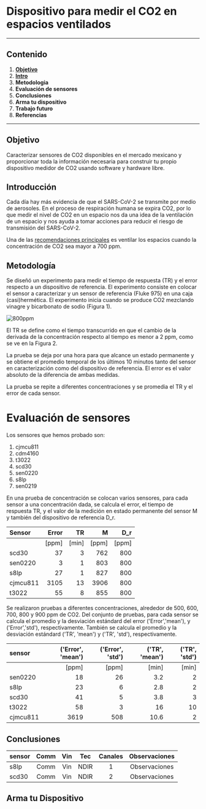 # Dispositivo para medir el CO2 en espacios ventilados

___
## Contenido

1. [**Objetivo**](#Objetivo)
2. [**Intro**](#Introducción)
3. **Metodologia**
4. **Evaluación de sensores**
5. **Conclusiones**
6. **Arma tu dispositivo**
7. **Trabajo futuro**
8. **Referencias**

___

## Objetivo

Caracterizar sensores de CO2 disponibles en el mercado mexicano y proporcionar
toda la información necesaria para construir tu propio dispositivo medidor de CO2 usando
software y hardware libre.


## Introducción

Cada día hay más evidencia de que el SARS-CoV-2 se transmite por medio de aerosoles.
En el proceso de respiración humana se expira CO2,  por lo que medir
el nivel de CO2 en un espacio nos da una idea de la ventilación de un espacio
y nos ayuda a tomar acciones para
reducir el riesgo de transmisión del SARS-CoV-2.

Una de las
[recomendaciones principales](https://unamglobal.unam.mx/pese-a-lo-que-nos-habian-dicho-la-covid-19-si-se-transmite-por-aire-y-la-ventilacion-es-crucial-para-protegernos/?fbclid=IwAR0sW6vuGHWTH13rlhkBLLkxjZxu5v7fGgK68bcxknCwfhoOIFyJ7NPaWW8)
es ventilar los espacios
cuando la concentración de CO2 sea mayor a 700 ppm.


## Metodología
Se diseñó un experimento para medir el tiempo de respuesta (TR)
y el error respecto a un dispositivo de referencia. El experimento
consiste en colocar el sensor a caracterizar y un sensor de referencia (Fluke 975)
en una caja (casi)hermética. El experimento inicia cuando se produce CO2 mezclando
vinagre y bicarbonato de sodio (Figura 1).


![800ppm](https://github.com/Dispositivos-Edificio-Bioclimatico/co2/blob/6793b8df06d98f5591a92e80fcb6b1445978810d/sensores_vco2/img/800ppm.png "800ppm")

El TR se define como el tiempo transcurrido  en que el cambio de la derivada de la concentración
respecto al tiempo es menor a 2 ppm, como se ve en la  Figura 2.

La prueba se deja por una hora para que alcance un estado permanente y se obtiene el promedio temporal
de los últimos 10 minutos tanto del sensor en caracterización como del dispositivo de referencia. El
error es el valor absoluto de la diferencia de ambas medidas.

La prueba se repite a diferentes concentraciones y se promedia el TR y el error de cada sensor.





# Evaluación de sensores  


Los sensores que hemos probado son:

1. cjmcu811
2. cdm4160
3. t3022
4. scd30
5. sen0220
6. s8lp
7. sen0219

En una prueba de concentración se colocan varios sensores,
para cada sensor a una concentración dada, se calcula el error, el
tiempo de respuesta TR, y el valor de la medición en estado permanente
del sensor M y también del dispositivo de referencia D_r.

|         Sensor         |   Error |   TR  |    M |   D_r |
|:-----------------------|--------:|------:|-----:|------:|
|                        |   [ppm] | [min] |[ppm] | [ppm] |
| scd30                  |      37 |     3 |  762 |   800 |
| sen0220                |       3 |     1 |  803 |   800 |
| s8lp                   |      27 |     1 |  827 |   800 |
| cjmcu811               |    3105 |    13 | 3906 |   800 |
| t3022                  |      55 |     8 |  855 |   800 |



Se realizaron pruebas a diferentes concentraciones, alrededor de 500, 600, 700, 800 y 900 ppm
de CO2. Del conjunto de pruebas, para cada sensor se calcula
el promedio y la desviación estándard
del error ('Error','mean'), y ('Error','std'), respectivamente.
También se calcula el promedio y la desviación estándard  ('TR', 'mean')  y
('TR', 'std'), respectivamente.


| sensor   |   ('Error', 'mean') |   ('Error', 'std') |   ('TR', 'mean')  |   ('TR', 'std')  |
|:---------|--------------------:|-------------------:|------------------:|-----------------:|
|          |       [ppm]         |        [ppm]       |      [min]        |        [min]     |
| sen0220  |                  18 |                 26 |               3.2 |                2 |
| s8lp     |                  23 |                  6 |               2.8 |                2 |
| scd30    |                  41 |                  5 |               3.8 |                3 |
| t3022    |                  58 |                  3 |              16   |               10 |
| cjmcu811 |                3619 |                508 |              10.6 |                2 |


## Conclusiones

| sensor    |  Comm |   Vin |   Tec  |   Canales  | Observaciones |
| :-----    | :--:  |  :--: | :---:  |  :------:  | :----------:  |
| s8lp      |  Comm |   Vin |   NDIR |   1        | Observaciones |
| scd30     |  Comm |   Vin |   NDIR |   2        | Observaciones |



## Arma tu Dispositivo
